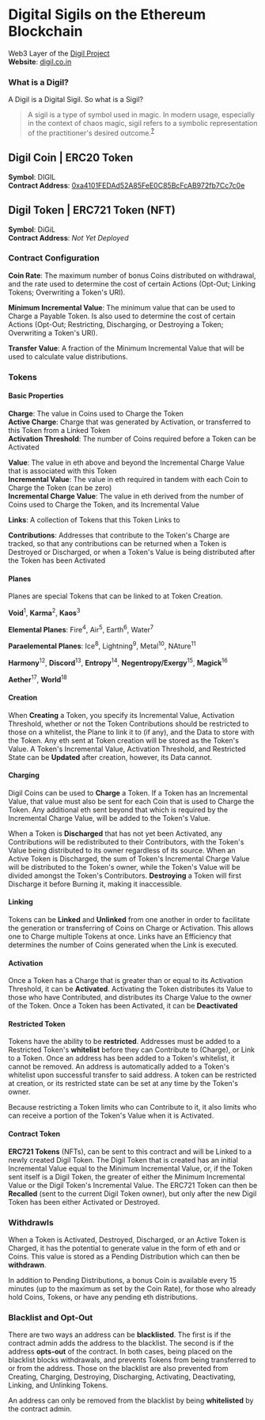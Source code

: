 # Digital Sigils on the Ethereum Blockchain
Web3 Layer of the [Digil Project](https://digil.app)  
**Website**: [digil.co.in](https://digil.co.in)

### What is a Digil?

A Digil is a Digital Sigil. So what is a Sigil?
> A sigil is a type of symbol used in magic. In modern usage, especially in the context of chaos magic, sigil refers to a symbolic representation of the practitioner's desired outcome.<sup>[?](https://en.wikipedia.org/wiki/Sigil)</sup>

## Digil Coin | ERC20 Token
**Symbol**: DIGIL  
**Contract Address**: [0xa4101FEDAd52A85FeE0C85BcFcAB972fb7Cc7c0e](https://etherscan.io/token/0xa4101fedad52a85fee0c85bcfcab972fb7cc7c0e)  

## Digil Token | ERC721 Token (NFT)
**Symbol**: DiGiL  
**Contract Address**: _Not Yet Deployed_

### Contract Configuration

**Coin Rate**: The maximum number of bonus Coins distributed on withdrawal, and the rate used to determine the cost of certain Actions (Opt-Out; Linking Tokens; Overwriting a Token's URI).  

**Minimum Incremental Value**: The minimum value that can be used to Charge a Payable Token. Is also used to determine the cost of certain Actions (Opt-Out; Restricting, Discharging, or Destroying a Token; Overwriting a Token's URI).  

**Transfer Value**: A fraction of the Minimum Incremental Value that will be used to calculate value distributions.   

### Tokens

#### Basic Properties

**Charge**: The value in Coins used to Charge the Token  
**Active Charge**: Charge that was generated by Activation, or transferred to this Token from a Linked Token  
**Activation Threshold**: The number of Coins required before a Token can be Activated  

**Value**: The value in eth above and beyond the Incremental Charge Value that is associated with this Token  
**Incremental Value**: The value in eth required in tandem with each Coin to Charge the Token (can be zero)  
**Incremental Charge Value**: The value in eth derived from the number of Coins used to Charge the Token, and its Incremental Value  

**Links**: A collection of Tokens that this Token Links to

**Contributions**: Addresses that contribute to the Token's Charge are tracked, so that any contributions can be returned when a Token is Destroyed or Discharged, or when a Token's Value is being distributed after the Token has been Activated

#### Planes

Planes are special Tokens that can be linked to at Token Creation.  

**Void**<sup>1</sup>, **Karma**<sup>2</sup>, **Kaos**<sup>3</sup>  

**Elemental Planes**: Fire<sup>4</sup>, Air<sup>5</sup>, Earth<sup>6</sup>, Water<sup>7</sup>  

**Paraelemental Planes**: Ice<sup>8</sup>, Lightning<sup>9</sup>, Metal<sup>10</sup>, NAture<sup>11</sup>  

**Harmony**<sup>12</sup>, **Discord**<sup>13</sup>, **Entropy**<sup>14</sup>, **Negentropy/Exergy**<sup>15</sup>, **Magick**<sup>16</sup>  

**Aether**<sup>17</sup>, **World**<sup>18</sup>  

#### Creation

When **Creating** a Token, you specify its Incremental Value, Activation Threshold, whether or not the Token Contributions should be restricted to those on a whitelist, the Plane to link it to (if any), and the Data to store with the Token. Any eth sent at Token creation will be stored as the Token's Value. A Token's Incremental Value, Activation Threshold, and Restricted State can be **Updated** after creation, however, its Data cannot.  

#### Charging

Digil Coins can be used to **Charge** a Token. If a Token has an Incremental Value, that value must also be sent for each Coin that is used to Charge the Token. Any additional eth sent beyond that which is required by the Incremental Charge Value, will be added to the Token's Value.  

When a Token is **Discharged** that has not yet been Activated, any Contributions will be redistributed to their Contributors, with the Token's Value being distributed to its owner regardless of its source. When an Active Token is Discharged, the sum of Token's Incremental Charge Value will be distributed to the Token's owner, while the Token's Value will be divided amongst the Token's Contributors. **Destroying** a Token will first Discharge it before Burning it, making it inaccessible.

#### Linking

Tokens can be **Linked** and **Unlinked** from one another in order to facilitate the generation or transferring of Coins on Charge or Activation. This allows one to Charge multiple Tokens at once. Links have an Efficiency that determines the number of Coins generated when the Link is executed.

#### Activation

Once a Token has a Charge that is greater than or equal to its Activation Threshold, it can be **Activated**. Activating the Token distributes its Value to those who have Contributed, and distributes its Charge Value to the owner of the Token. Once a Token has been Activated, it can be **Deactivated**

#### Restricted Token

Tokens have the ability to be **restricted**. Addresses must be added to a Restricted Token's **whitelist** before they can Contribute to (Charge), or Link to a Token. Once an address has been added to a Token's whitelist, it cannot be removed. An address is automatically added to a Token's whitelist upon successful transfer to said address. A token can be restricted at creation, or its restricted state can be set at any time by the Token's owner.  

Because restricting a Token limits who can Contribute to it, it also limits who can receive a portion of the Token's Value when it is Activated.  

#### Contract Token

**ERC721 Tokens** (NFTs), can be sent to this contract and will be Linked to a newly created Digil Token. The Digil Token that is created has an initial Incremental Value equal to the Minimum Incremental Value, or, if the Token sent itself is a Digil Token, the greater of either the Minimum Incremental Value or the Digil Token's Incremental Value. The ERC721 Token can then be **Recalled** (sent to the current Digil Token owner), but only after the new Digil Token has been either Activated or Destroyed.  

### Withdrawls

When a Token is Activated, Destroyed, Discharged, or an Active Token is Charged, it has the potential to generate value in the form of eth and or Coins. This value is stored as a Pending Distribution which can then be **withdrawn**.  

In addition to Pending Distributions, a bonus Coin is available every 15 minutes (up to the maximum as set by the Coin Rate), for those who already hold Coins, Tokens, or have any pending eth distributions.  

### Blacklist and Opt-Out

There are two ways an address can be **blacklisted**. The first is if the contract admin adds the address to the blacklist. The second is if the address **opts-out** of the contract. In both cases, being placed on the blacklist blocks withdrawals, and prevents Tokens from being transferred to or from the address. Those on the blacklist are also prevented from Creating, Charging, Destroying, Discharging, Activating, Deactivating, Linking, and Unlinking Tokens.  

An address can only be removed from the blacklist by being **whitelisted** by the contract admin.  